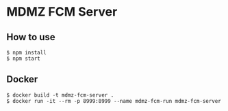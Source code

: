 # MDMZ FCM Server


## How to use 
```
$ npm install
$ npm start
```

## Docker
```
$ docker build -t mdmz-fcm-server .
$ docker run -it --rm -p 8999:8999 --name mdmz-fcm-run mdmz-fcm-server
```

